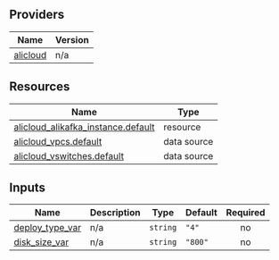 <!-- BEGIN_TF_DOCS -->
## Providers

| Name | Version |
|------|---------|
| <a name="provider_alicloud"></a> [alicloud](#provider\_alicloud) | n/a |

## Resources

| Name | Type |
|------|------|
| [alicloud_alikafka_instance.default](https://registry.terraform.io/providers/hashicorp/alicloud/latest/docs/resources/alikafka_instance) | resource |
| [alicloud_vpcs.default](https://registry.terraform.io/providers/hashicorp/alicloud/latest/docs/data-sources/vpcs) | data source |
| [alicloud_vswitches.default](https://registry.terraform.io/providers/hashicorp/alicloud/latest/docs/data-sources/vswitches) | data source |

## Inputs

| Name | Description | Type | Default | Required |
|------|-------------|------|---------|:--------:|
| <a name="input_deploy_type_var"></a> [deploy\_type\_var](#input\_deploy\_type\_var) | n/a | `string` | `"4"` | no |
| <a name="input_disk_size_var"></a> [disk\_size\_var](#input\_disk\_size\_var) | n/a | `string` | `"800"` | no |
<!-- END_TF_DOCS -->    